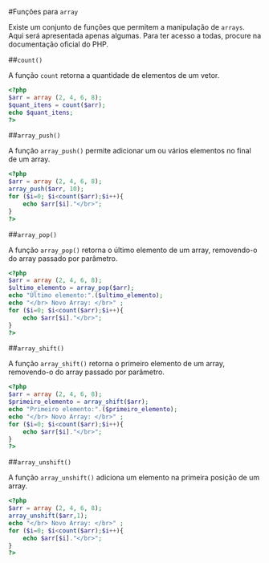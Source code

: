 #Funções para `array`

Existe um conjunto de funções que permitem a manipulação de `arrays`. Aqui será apresentada apenas algumas. Para ter acesso a todas, procure na  documentação oficial do PHP. 

##`count()`

A função `count` retorna a quantidade de elementos de um vetor. 

```php
<?php
$arr = array (2, 4, 6, 8);
$quant_itens = count($arr);
echo $quant_itens;
?>
```

##`array_push()`

A função `array_push()` permite adicionar um ou vários elementos no final de um array. 

```php
<?php
$arr = array (2, 4, 6, 8);
array_push($arr, 10);
for ($i=0; $i<count($arr);$i++){
    echo $arr[$i]."</br>";
}
?>
```

##`array_pop()`

A função `array_pop()` retorna o último elemento de um array, removendo-o do array passado por parâmetro. 

```php
<?php
$arr = array (2, 4, 6, 8);
$ultimo_elemento = array_pop($arr);
echo "Ùltimo elemento:".($ultimo_elemento);
echo "</br> Novo Array: </br>" ;
for ($i=0; $i<count($arr);$i++){
    echo $arr[$i]."</br>";
}
?>
```

##`array_shift()`

A função `array_shift()` retorna o primeiro elemento de um array, removendo-o do array passado por parâmetro.

```php
<?php
$arr = array (2, 4, 6, 8);
$primeiro_elemento = array_shift($arr);
echo "Primeiro elemento:".($primeiro_elemento);
echo "</br> Novo Array: </br>" ;
for ($i=0; $i<count($arr);$i++){
    echo $arr[$i]."</br>";
}
?>
```

##`array_unshift()`

A função `array_unshift()` adiciona um elemento na primeira posição de um array.

```php
<?php
$arr = array (2, 4, 6, 8);
array_unshift($arr,1);
echo "</br> Novo Array: </br>" ;
for ($i=0; $i<count($arr);$i++){
    echo $arr[$i]."</br>";
}
?>
```


